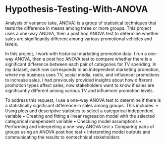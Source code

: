 # Hypothesis-Testing-With-ANOVA


Analysis of variance (aka, ANOVA) is a group of statistical techniques that tests the difference in means among three or more groups. This project uses a one-way ANOVA, then a post hoc ANOVA test to determine whether sales are significantly different among various promotional vehicles and levels.


In this project, I work with historical marketing promotion data. I run a one-way ANOVA, then a post hoc ANOVA test to compare whether there is a significant difference between each pair of categories for TV spending.
In my dataset, each row corresponds to an independent marketing promotion, where my business uses TV, social media, radio, and influencer promotions to increase sales. I had previously provided insights about how different promotion types affect sales; now stakeholders want to know if sales are significantly different among various TV and influencer promotion levels.


To address this request, I use a one-way ANOVA test to determine if there is a statistically significant difference in sales among groups. This includes:
•	Using plots and descriptive statistics to select a categorical independent variable
•	Creating and fitting a linear regression model with the selected categorical independent variable
•	Checking model assumptions
•	Performing and interpreting a one-way ANOVA test
•	Comparing pairs of groups using an ANOVA post hoc test
•	Interpreting model outputs and communicating the results to nontechnical stakeholders
